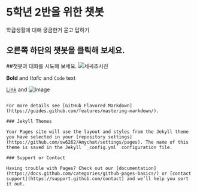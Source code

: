 # 5학년 2반을 위한 챗봇
 학급생활에 대해 궁금한거 묻고 답하기

## 오른쪽 하단의 챗봇을 클릭해 보세요.
##챗봇과 대화를 시도해 보세요.
![세곡초사진](https://user-images.githubusercontent.com/81296972/118234662-9fab5300-b4ce-11eb-85e0-276eead18ece.png)





**Bold** and _Italic_ and `Code` text

[Link](url) and ![Image](src)
```

For more details see [GitHub Flavored Markdown](https://guides.github.com/features/mastering-markdown/).

### Jekyll Themes

Your Pages site will use the layout and styles from the Jekyll theme you have selected in your [repository settings](https://github.com/sw6262/Amychat/settings/pages). The name of this theme is saved in the Jekyll `_config.yml` configuration file.

### Support or Contact

Having trouble with Pages? Check out our [documentation](https://docs.github.com/categories/github-pages-basics/) or [contact support](https://support.github.com/contact) and we’ll help you sort it out.
